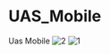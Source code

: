 # UAS_Mobile
Uas Mobile
![2](https://user-images.githubusercontent.com/95253654/149449194-1bb3159f-f0b0-4e4b-9ac9-ee6827787996.jpeg)
![1](https://user-images.githubusercontent.com/95253654/149449210-ff6e9f54-5322-4ab8-a276-a0176a227391.jpeg)
